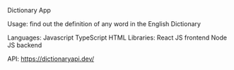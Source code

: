 Dictionary App

Usage: find out the definition of any word in the English Dictionary 

Languages: 
  Javascript
  TypeScript 
  HTML
Libraries: 
  React JS frontend 
  Node JS backend 

API: https://dictionaryapi.dev/


